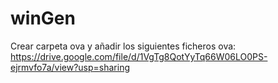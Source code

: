 # winGen

Crear carpeta ova y añadir los siguientes ficheros ova:
https://drive.google.com/file/d/1VgTg8QotYyTq66W06LO0PS-ejrmvfo7a/view?usp=sharing
